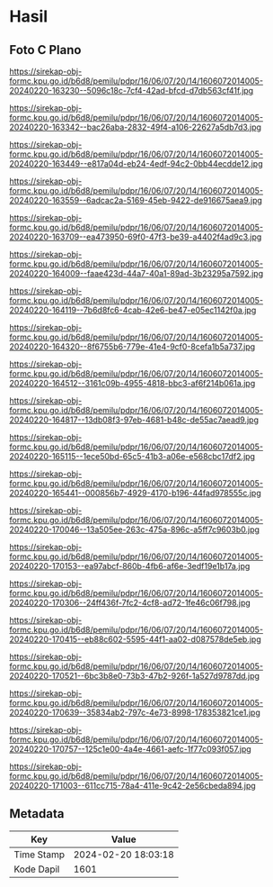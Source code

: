 # Hasil

## Foto C Plano

https://sirekap-obj-formc.kpu.go.id/b6d8/pemilu/pdpr/16/06/07/20/14/1606072014005-20240220-163230--5096c18c-7cf4-42ad-bfcd-d7db563cf41f.jpg

https://sirekap-obj-formc.kpu.go.id/b6d8/pemilu/pdpr/16/06/07/20/14/1606072014005-20240220-163342--bac26aba-2832-49f4-a106-22627a5db7d3.jpg

https://sirekap-obj-formc.kpu.go.id/b6d8/pemilu/pdpr/16/06/07/20/14/1606072014005-20240220-163449--e817a04d-eb24-4edf-94c2-0bb44ecdde12.jpg

https://sirekap-obj-formc.kpu.go.id/b6d8/pemilu/pdpr/16/06/07/20/14/1606072014005-20240220-163559--6adcac2a-5169-45eb-9422-de916675aea9.jpg

https://sirekap-obj-formc.kpu.go.id/b6d8/pemilu/pdpr/16/06/07/20/14/1606072014005-20240220-163709--ea473950-69f0-47f3-be39-a4402f4ad9c3.jpg

https://sirekap-obj-formc.kpu.go.id/b6d8/pemilu/pdpr/16/06/07/20/14/1606072014005-20240220-164009--faae423d-44a7-40a1-89ad-3b23295a7592.jpg

https://sirekap-obj-formc.kpu.go.id/b6d8/pemilu/pdpr/16/06/07/20/14/1606072014005-20240220-164119--7b6d8fc6-4cab-42e6-be47-e05ec1142f0a.jpg

https://sirekap-obj-formc.kpu.go.id/b6d8/pemilu/pdpr/16/06/07/20/14/1606072014005-20240220-164320--8f6755b6-779e-41e4-9cf0-8cefa1b5a737.jpg

https://sirekap-obj-formc.kpu.go.id/b6d8/pemilu/pdpr/16/06/07/20/14/1606072014005-20240220-164512--3161c09b-4955-4818-bbc3-af6f214b061a.jpg

https://sirekap-obj-formc.kpu.go.id/b6d8/pemilu/pdpr/16/06/07/20/14/1606072014005-20240220-164817--13db08f3-97eb-4681-b48c-de55ac7aead9.jpg

https://sirekap-obj-formc.kpu.go.id/b6d8/pemilu/pdpr/16/06/07/20/14/1606072014005-20240220-165115--1ece50bd-65c5-41b3-a06e-e568cbc17df2.jpg

https://sirekap-obj-formc.kpu.go.id/b6d8/pemilu/pdpr/16/06/07/20/14/1606072014005-20240220-165441--000856b7-4929-4170-b196-44fad978555c.jpg

https://sirekap-obj-formc.kpu.go.id/b6d8/pemilu/pdpr/16/06/07/20/14/1606072014005-20240220-170046--13a505ee-263c-475a-896c-a5ff7c9603b0.jpg

https://sirekap-obj-formc.kpu.go.id/b6d8/pemilu/pdpr/16/06/07/20/14/1606072014005-20240220-170153--ea97abcf-860b-4fb6-af6e-3edf19e1b17a.jpg

https://sirekap-obj-formc.kpu.go.id/b6d8/pemilu/pdpr/16/06/07/20/14/1606072014005-20240220-170306--24ff436f-7fc2-4cf8-ad72-1fe46c06f798.jpg

https://sirekap-obj-formc.kpu.go.id/b6d8/pemilu/pdpr/16/06/07/20/14/1606072014005-20240220-170415--eb88c602-5595-44f1-aa02-d087578de5eb.jpg

https://sirekap-obj-formc.kpu.go.id/b6d8/pemilu/pdpr/16/06/07/20/14/1606072014005-20240220-170521--6bc3b8e0-73b3-47b2-926f-1a527d9787dd.jpg

https://sirekap-obj-formc.kpu.go.id/b6d8/pemilu/pdpr/16/06/07/20/14/1606072014005-20240220-170639--35834ab2-797c-4e73-8998-178353821ce1.jpg

https://sirekap-obj-formc.kpu.go.id/b6d8/pemilu/pdpr/16/06/07/20/14/1606072014005-20240220-170757--125c1e00-4a4e-4661-aefc-1f77c093f057.jpg

https://sirekap-obj-formc.kpu.go.id/b6d8/pemilu/pdpr/16/06/07/20/14/1606072014005-20240220-171003--611cc715-78a4-411e-9c42-2e56cbeda894.jpg


## Metadata

| Key        | Value               |
| ---------- | ------------------- |
| Time Stamp | 2024-02-20 18:03:18 |
| Kode Dapil | 1601                |



